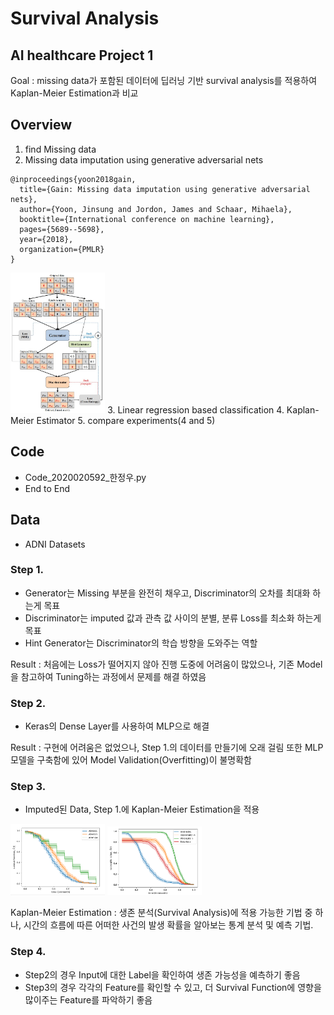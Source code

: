 # Survival Analysis
## AI healthcare Project 1
Goal : missing data가 포함된 데이터에 딥러닝 기반 survival analysis를 적용하여 Kaplan-Meier Estimation과 비교

## Overview
 1. find Missing data
 2. Missing data imputation using generative adversarial nets
```bibtext
@inproceedings{yoon2018gain,
  title={Gain: Missing data imputation using generative adversarial nets},
  author={Yoon, Jinsung and Jordon, James and Schaar, Mihaela},
  booktitle={International conference on machine learning},
  pages={5689--5698},
  year={2018},
  organization={PMLR}
}
```
<img src="img/gain.jpg" width="30%" height="30%">
 3. Linear regression based classification
 4. Kaplan-Meier Estimator
 5. compare experiments(4 and 5)

## Code
 - Code_2020020592_한정우.py
 - End to End
 
## Data
 - ADNI Datasets
 
### Step 1.
 - Generator는 Missing 부분을 완전히 채우고, Discriminator의 오차를 최대화 하는게 목표
 - Discriminator는 imputed 값과 관측 값 사이의 분별, 분류 Loss를 최소화 하는게 목표
 - Hint Generator는 Discriminator의 학습 방향을 도와주는 역할

 Result : 처음에는 Loss가 떨어지지 않아 진행 도중에 어려움이 많았으나, 기존 Model을 참고하여 Tuning하는 과정에서 문제를 해결 하였음

### Step 2.
 - Keras의 Dense Layer를 사용하여 MLP으로 해결

 Result : 구현에 어려움은 없었으나, Step 1.의 데이터를 만들기에 오래 걸림 또한 MLP 모델을 구축함에 있어 Model Validation(Overfitting)이 불명확함

### Step 3.
 - Imputed된 Data, Step 1.에 Kaplan-Meier Estimation을 적용 

<img src="img/adas.png" width="30%" height="30%">
<img src="img/survival.png" width="30%" height="30%">


Kaplan-Meier Estimation : 생존 분석(Survival Analysis)에 적용 가능한 기법 중 하나, 시간의 흐름에 따른 어떠한 사건의 발생 확률을 알아보는 통계 분석 및 예측 기법.

### Step 4.
 - Step2의 경우 Input에 대한 Label을 확인하여 생존 가능성을 예측하기 좋음
 - Step3의 경우 각각의 Feature를 확인할 수 있고, 더 Survival Function에 영향을 많이주는 Feature를 파악하기 좋음

